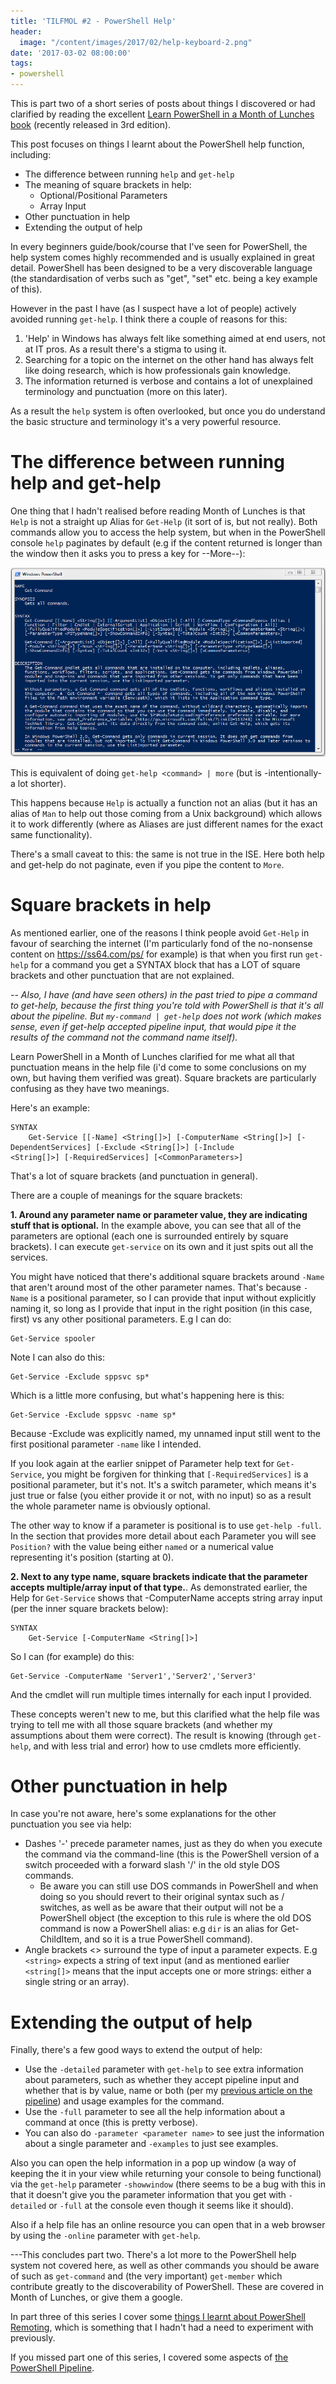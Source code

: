 ```yaml
---
title: 'TILFMOL #2 - PowerShell Help'
header:
  image: "/content/images/2017/02/help-keyboard-2.png"
date: '2017-03-02 08:00:00'
tags:
- powershell
---
```

This is part two of a short series of posts about things I discovered or had clarified by reading the excellent [Learn PowerShell in a Month of Lunches book](https://www.manning.com/books/learn-windows-powershell-in-a-month-of-lunches-third-edition) (recently released in 3rd edition).

This post focuses on things I learnt about the PowerShell help function, including:

- The difference between running `help` and `get-help`
- The meaning of square brackets in help:
  - Optional/Positional Parameters
  - Array Input
- Other punctuation in help
- Extending the output of help

In every beginners guide/book/course that I've seen for PowerShell, the help system comes highly recommended and is usually explained in great detail. PowerShell has been designed to be a very discoverable language (the standardisation of verbs such as "get", "set" etc. being a key example of this).

However in the past I have (as I suspect have a lot of people) actively avoided running `get-help`. I think there a couple of reasons for this:

1. 'Help' in Windows has always felt like something aimed at end users, not at IT pros. As a result there's a stigma to using it.
2. Searching for a topic on the internet on the other hand has always felt like doing research, which is how professionals gain knowledge.
3. The information returned is verbose and contains a lot of unexplained terminology and punctuation (more on this later).

As a result the `help` system is often overlooked, but once you do understand the basic structure and terminology it's a very powerful resource.

# The difference between running help and get-help

One thing that I hadn't realised before reading Month of Lunches is that `Help` is not a straight up Alias for `Get-Help` (it sort of is, but not really). Both commands allow you to access the help system, but when in the PowerShell console `help` paginates by default (e.g if the content returned is longer than the window then it asks you to press a key for --More--):

![](/content/images/2017/02/powershell-help-more.png)

This is equivalent of doing `get-help <command> | more` (but is -intentionally- a lot shorter).

This happens because `Help` is actually a function not an alias (but it has an alias of `Man` to help out those coming from a Unix background) which allows it to work differently (where as Aliases are just different names for the exact same functionality).

There's a small caveat to this: the same is not true in the ISE. Here both help and get-help do not paginate, even if you pipe the content to `More`. 

# Square brackets in help

As mentioned earlier, one of the reasons I think people avoid `Get-Help` in favour of searching the internet (I'm particularly fond of the no-nonsense content on https://ss64.com/ps/ for example) is that when you first run `get-help` for a command you get a SYNTAX block that has a LOT of square brackets and other punctuation that are not explained.

*-- Also, I have (and have seen others) in the past tried to pipe a command to get-help, because the first thing you're told with PowerShell is that it's all about the pipeline. But `my-command | get-help` does not work (which makes sense, even if get-help accepted pipeline input, that would pipe it the results of the command not the command name itself).*

Learn PowerShell in a Month of Lunches clarified for me what all that punctuation means in the help file (i'd come to some conclusions on my own, but having them verified was great). Square brackets are particularly confusing as they have two meanings.

Here's an example:
```
SYNTAX
    Get-Service [[-Name] <String[]>] [-ComputerName <String[]>] [-DependentServices] [-Exclude <String[]>] [-Include
<String[]>] [-RequiredServices] [<CommonParameters>]
```
That's a lot of square brackets (and punctuation in general). 

There are a couple of meanings for the square brackets:

**1\. Around any parameter name or parameter value, they are indicating stuff that is optional.** In the example above, you can see that all of the parameters are optional (each one is surrounded entirely by square brackets). I can execute `get-service` on its own and it just spits out all the services.

You might have noticed that there's additional square brackets around `-Name` that aren't around most of the other parameter names. That's because `-Name` is a positional parameter, so I can provide that input without explicitly naming it, so long as I provide that input in the right position (in this case, first) vs any other positional parameters. E.g I can do:
```
Get-Service spooler
```
Note I can also do this:
```
Get-Service -Exclude sppsvc sp*
```
Which is a little more confusing, but what's happening here is this:
```
Get-Service -Exclude sppsvc -name sp*
```
Because -Exclude was explicitly named, my unnamed input still went to the first positional parameter `-name` like I intended.

If you look again at the earlier snippet of Parameter help text for `Get-Service`, you might be forgiven for thinking that `[-RequiredServices]` is a positional parameter, but it's not. It's a switch parameter, which means it's just true or false (you either provide it or not, with no input) so as a result the whole parameter name is obviously optional.

The other way to know if a parameter is positional is to use `get-help -full`. In the section that provides more detail about each Parameter you will see `Position?` with the value being either `named` or a numerical value representing it's position (starting at 0).

**2\. Next to any type name, square brackets indicate that the parameter accepts multiple/array input of that type.**. As demonstrated earlier, the Help for `Get-Service` shows that -ComputerName accepts string array input (per the inner square brackets below):

```
SYNTAX
    Get-Service [-ComputerName <String[]>]
```
So I can (for example) do this:
```
Get-Service -ComputerName 'Server1','Server2','Server3'
```
And the cmdlet will run multiple times internally for each input I provided.

These concepts weren't new to me, but this clarified what the help file was trying to tell me with all those square brackets (and whether my assumptions about them were correct). The result is knowing (through `get-help`, and with less trial and error) how to use cmdlets more efficiently.

# Other punctuation in help

In case you're not aware, here's some explanations for the other punctuation you see via help:

- Dashes '-' precede parameter names, just as they do when you execute the command via the command-line (this is the PowerShell version of a switch proceeded with a forward slash '/' in the old style DOS commands.
  - Be aware you can still use DOS commands in PowerShell and when doing so you should revert to their original syntax such as / switches, as well as be aware that their output will not be a PowerShell object (the exception to this rule is where the old DOS command is now a PowerShell alias: e.g `dir` is an alias for Get-ChildItem, and so it is a true PowerShell command).
- Angle brackets <> surround the type of input a parameter expects. E.g `<string>` expects a string of text input (and as mentioned earlier `<string[]>` means that the input accepts one or more strings: either a single string or an array).

# Extending the output of help

Finally, there's a few good ways to extend the output of help:

- Use the `-detailed` parameter with `get-help` to see extra information about parameters, such as whether they accept pipeline input and whether that is by value, name or both (per my [previous article on the pipeline](http://wragg.io/tilfmol1-the-powershell-pipeline/)) and usage examples for the command. 
- Use the `-full` parameter to see all the help information about a command at once (this is pretty verbose).
- You can also do `-parameter <parameter name>` to see just the information about a single parameter and `-examples` to just see examples.

Also you can open the help information in a pop up window (a way of keeping the it in your view while returning your console to being functional) via the `get-help` parameter `-showwindow` (there seems to be a bug with this in that it doesn't give you the parameter information that you get with `-detailed` or `-full` at the console even though it seems like it should).

Also if a help file has an online resource you can open that in a web browser by using the `-online` parameter with `get-help`.

---This concludes part two. There's a lot more to the PowerShell help system not covered here, as well as other commands you should be aware of such as `get-command` and (the very important) `get-member` which contribute greatly to the discoverability of PowerShell. These are covered in Month of Lunches, or give them a google.

In part three of this series I cover some [things I learnt about PowerShell Remoting](http://wragg.io/tilfmol-3-powershell-remoting/), which is something that I hadn't had a need to experiment with previously.

If you missed part one of this series, I covered some aspects of [the PowerShell Pipeline](http://wragg.io/tilfmol1-the-powershell-pipeline/).